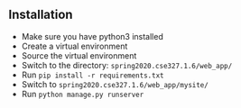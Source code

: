 ## Installation
* Make sure you have python3 installed
* Create a virtual environment
* Source the virtual environment
* Switch to the directory: `spring2020.cse327.1.6/web_app/`
* Run `pip install -r requirements.txt`
* Switch to `spring2020.cse327.1.6/web_app/mysite/`
* Run `python manage.py runserver`
